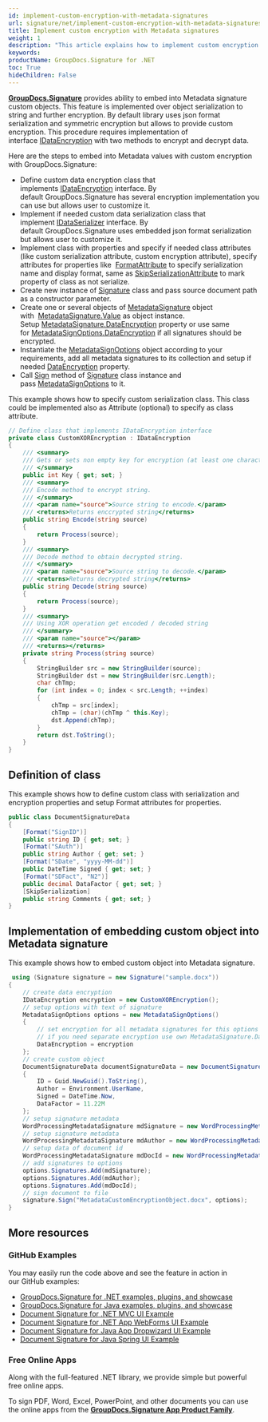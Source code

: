 ```yaml
---
id: implement-custom-encryption-with-metadata-signatures
url: signature/net/implement-custom-encryption-with-metadata-signatures
title: Implement custom encryption with Metadata signatures
weight: 1
description: "This article explains how to implement custom encryption for Metadata electronic signatures."
keywords: 
productName: GroupDocs.Signature for .NET 
toc: True
hideChildren: False
---
```

[**GroupDocs.Signature**](https://products.groupdocs.com/signature/net) provides ability to embed into Metadata signature custom objects. This feature is implemented over object serialization to string and further encryption. By default library uses json format serialization and symmetric encryption but allows to provide custom encryption. This procedure requires implementation of interface [IDataEncryption](https://reference.groupdocs.com/signature/net/groupdocs.signature.domain.extensions/idataencryption) with two methods to encrypt and decrypt data.

Here are the steps to embed into Metadata values with custom encryption with GroupDocs.Signature:

* Define custom data encryption class that implements [IDataEncryption](https://reference.groupdocs.com/signature/net/groupdocs.signature.domain.extensions/idataencryption) interface. By default GroupDocs.Signature has several encryption implementation you can use but allows user to customize it.
* Implement if needed custom data serialization class that implement [IDataSerializer](https://reference.groupdocs.com/signature/net/groupdocs.signature.domain.extensions/idataserializer) interface. By default GroupDocs.Signature uses embedded json format serialization but allows user to customize it.
* Implement class with properties and specify if needed class attributes (like custom serialization attribute, custom encryption attribute), specify attributes for properties like  [FormatAttribute](https://reference.groupdocs.com/signature/net/groupdocs.signature.domain.extensions/formatattribute) to specify serialization name and display format, same as [SkipSerializationAttribute](https://reference.groupdocs.com/signature/net/groupdocs.signature.domain.extensions/skipserializationattribute) to mark property of class as not serialize.
* Create new instance of [Signature](https://reference.groupdocs.com/signature/net/groupdocs.signature/signature) class and pass source document path as a constructor parameter.
* Create one or several objects of [MetadataSignature](https://reference.groupdocs.com/signature/net/groupdocs.signature.domain/metadatasignature) object with  [MetadataSignature.Value](https://reference.groupdocs.com/signature/net/groupdocs.signature.domain/metadatasignature/value) as object instance. Setup [MetadataSignature.DataEncryption](https://reference.groupdocs.com/signature/net/groupdocs.signature.domain/metadatasignature/dataencryption) property or use same for [MetadataSignOptions.DataEncryption](https://reference.groupdocs.com/signature/net/groupdocs.signature.options/metadatasignoptions/dataencryption) if all signatures should be encrypted.
* Instantiate the [MetadataSignOptions](https://reference.groupdocs.com/signature/net/groupdocs.signature.options/metadatasignoptions) object according to your requirements, add all metadata signatures to its collection and setup if needed [DataEncryption](https://reference.groupdocs.com/signature/net/groupdocs.signature.domain/metadatasignature/dataencryption) property.
* Call [Sign](https://reference.groupdocs.com/signature/net/groupdocs.signature/signature/sign/) method of [Signature](https://reference.groupdocs.com/signature/net/groupdocs.signature/signature) class instance and pass [MetadataSignOptions](https://reference.groupdocs.com/signature/net/groupdocs.signature.options/metadatasignoptions) to it.

This example shows how to specify custom serialization class. This class could be implemented also as Attribute (optional) to specify as class attribute.

```csharp
// Define class that implements IDataEncryption interface
private class CustomXOREncryption : IDataEncryption
{
    /// <summary>
    /// Gets or sets non empty key for encryption (at least one character)
    /// </summary>
    public int Key { get; set; }
    /// <summary>
    /// Encode method to encrypt string.
    /// </summary>
    /// <param name="source">Source string to encode.</param>
    /// <returns>Returns enccrypted string</returns>
    public string Encode(string source)
    {
        return Process(source);
    }
    /// <summary>
    /// Decode method to obtain decrypted string.
    /// </summary>
    /// <param name="source">Source string to decode.</param>
    /// <returns>Returns decrypted string</returns>
    public string Decode(string source)
    {
        return Process(source);
    }
    /// <summary>
    /// Using XOR operation get encoded / decoded string
    /// </summary>
    /// <param name="source"></param>
    /// <returns></returns>
    private string Process(string source)
    {
        StringBuilder src = new StringBuilder(source);
        StringBuilder dst = new StringBuilder(src.Length);
        char chTmp;
        for (int index = 0; index < src.Length; ++index)
        {
            chTmp = src[index];
            chTmp = (char)(chTmp ^ this.Key);
            dst.Append(chTmp);
        }
        return dst.ToString();
    }
}
```

## Definition of class

This example shows how to define custom class with serialization and encryption properties and setup Format attributes for properties.

```csharp
public class DocumentSignatureData
{
    [Format("SignID")]
    public string ID { get; set; }
    [Format("SAuth")]
    public string Author { get; set; }
    [Format("SDate", "yyyy-MM-dd")]
    public DateTime Signed { get; set; }
    [Format("SDFact", "N2")]
    public decimal DataFactor { get; set; }
    [SkipSerialization]
    public string Comments { get; set; }
}
```

## Implementation of embedding custom object into Metadata signature

This example shows how to embed custom object into Metadata signature.

```csharp
 using (Signature signature = new Signature("sample.docx"))
{
    // create data encryption
    IDataEncryption encryption = new CustomXOREncryption();
    // setup options with text of signature
    MetadataSignOptions options = new MetadataSignOptions()
    {
        // set encryption for all metadata signatures for this options
        // if you need separate encryption use own MetadataSignature.DataEncryption property
        DataEncryption = encryption
    };
    // create custom object
    DocumentSignatureData documentSignatureData = new DocumentSignatureData()
    {
        ID = Guid.NewGuid().ToString(),
        Author = Environment.UserName,
        Signed = DateTime.Now,
        DataFactor = 11.22M
    };
    // setup signature metadata
    WordProcessingMetadataSignature mdSignature = new WordProcessingMetadataSignature("Signature", documentSignatureData);
    // setup signature metadata
    WordProcessingMetadataSignature mdAuthor = new WordProcessingMetadataSignature("Author", "Mr.Scherlock Holmes");
    // setup data of document id
    WordProcessingMetadataSignature mdDocId = new WordProcessingMetadataSignature("DocumentId", Guid.NewGuid().ToString());
    // add signatures to options
    options.Signatures.Add(mdSignature);
    options.Signatures.Add(mdAuthor);
    options.Signatures.Add(mdDocId);
    // sign document to file
    signature.Sign("MetadataCustomEncryptionObject.docx", options);
}
```

## More resources

### GitHub Examples

You may easily run the code above and see the feature in action in our GitHub examples:

* [GroupDocs.Signature for .NET examples, plugins, and showcase](https://github.com/groupdocs-signature/GroupDocs.Signature-for-.NET)
* [GroupDocs.Signature for Java examples, plugins, and showcase](https://github.com/groupdocs-signature/GroupDocs.Signature-for-Java)
* [Document Signature for .NET MVC UI Example](https://github.com/groupdocs-signature/GroupDocs.Signature-for-.NET-MVC)
* [Document Signature for .NET App WebForms UI Example](https://github.com/groupdocs-signature/GroupDocs.Signature-for-.NET-WebForms)
* [Document Signature for Java App Dropwizard UI Example](https://github.com/groupdocs-signature/GroupDocs.Signature-for-Java-Dropwizard)
* [Document Signature for Java Spring UI Example](https://github.com/groupdocs-signature/GroupDocs.Signature-for-Java-Spring)

### Free Online Apps

Along with the full-featured .NET library, we provide simple but powerful free online apps.

To sign PDF, Word, Excel, PowerPoint, and other documents you can use the online apps from the **[GroupDocs.Signature App Product Family](https://products.groupdocs.app/signature/family)**.

